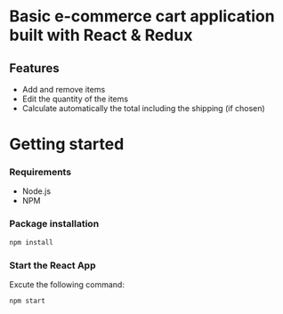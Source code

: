 # Basic e-commerce cart application built with React & Redux

## Features
* Add and remove items 
* Edit the quantity of the items
* Calculate automatically the total including the shipping (if chosen)

# Getting started
### Requirements

* Node.js
* NPM

### Package installation
```bash
npm install
```
 ### Start the React App
 Excute the following command: 
```bash
npm start
```

